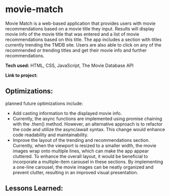 # movie-match
Movie Match is a web-based application that provides users with movie recommendations based on a movie title they input. Results will display movie info of the movie title that was entered and a list of movie recommendations based on this title. The app includes a section with titles currently trending the TMDB site. Users are also able to click on any of the recommended or trending titles and get their movie info and further recommendations.

**Tech used:** HTML, CSS, JavaScript,  The Movie Database API

**Link to project:**

## Optimizations:
planned future optimizations include:
+ Add casting information to the displayed movie info.
+ Currently, the async functions are implemented using promise chaining with the .then() method. However, an alternative approach is to refactor the code and utilize the async/await syntax. This change would enhance code readability and maintainability.
+ Improve the layout of the trending and recommendations section. Currently, when the viewport is resized to a smaller width, the movie images wrap onto multiple lines, which can make the app appear cluttered. To enhance the overall layout, it would be beneficial to incorporate a multiple-item carousel in these sections. By implementing a one-line carousel, the movie images can be neatly organized and prevent clutter, resulting in an improved visual presentation.

## Lessons Learned:
